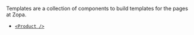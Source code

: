 Templates are a collection of components to build templates for the pages at Zopa.

- [`<Product />`](/#/Components/Templates/Product)
